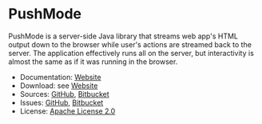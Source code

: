 # PushMode #

PushMode is a server-side Java library that streams web app's HTML output down to the browser while user's actions are streamed back to the server. The application effectively runs all on the server, but interactivity is almost the same as if it was running in the browser.

* Documentation: [Website](https://pushmode.machinezoo.com/)
* Download: see [Website](https://pushmode.machinezoo.com/)
* Sources: [GitHub](https://github.com/robertvazan/pushmode), [Bitbucket](https://bitbucket.org/robertvazan/pushmode)
* Issues: [GitHub](https://github.com/robertvazan/pushmode/issues), [Bitbucket](https://bitbucket.org/robertvazan/pushmode/issues)
* License: [Apache License 2.0](LICENSE)

